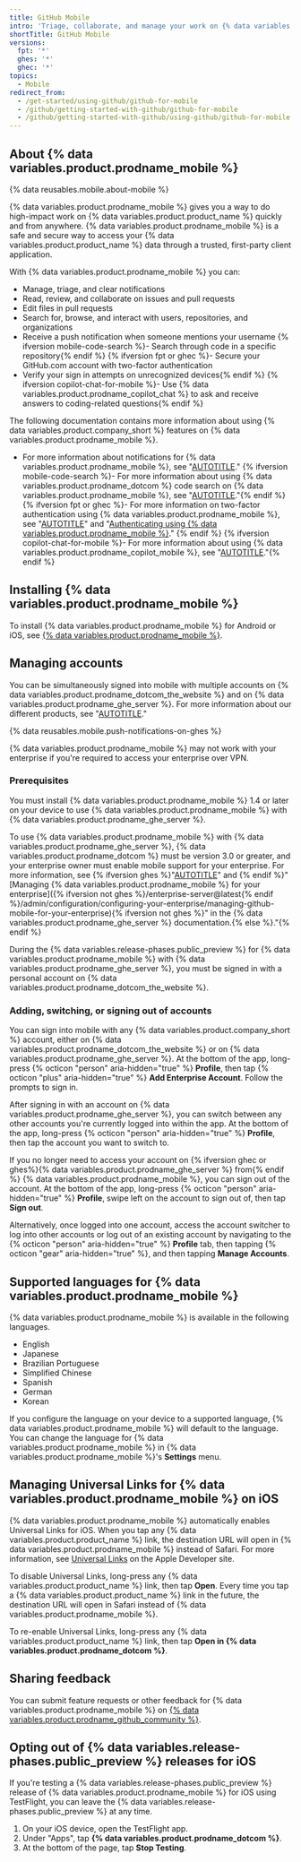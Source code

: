 ```yaml
---
title: GitHub Mobile
intro: 'Triage, collaborate, and manage your work on {% data variables.product.product_name %} from your mobile device.'
shortTitle: GitHub Mobile
versions:
  fpt: '*'
  ghes: '*'
  ghec: '*'
topics:
  - Mobile
redirect_from:
  - /get-started/using-github/github-for-mobile
  - /github/getting-started-with-github/github-for-mobile
  - /github/getting-started-with-github/using-github/github-for-mobile
---
```


## About {% data variables.product.prodname_mobile %}

{% data reusables.mobile.about-mobile %}

{% data variables.product.prodname_mobile %} gives you a way to do high-impact work on {% data variables.product.product_name %} quickly and from anywhere. {% data variables.product.prodname_mobile %} is a safe and secure way to access your {% data variables.product.product_name %} data through a trusted, first-party client application.

With {% data variables.product.prodname_mobile %} you can:

* Manage, triage, and clear notifications
* Read, review, and collaborate on issues and pull requests
* Edit files in pull requests
* Search for, browse, and interact with users, repositories, and organizations
* Receive a push notification when someone mentions your username
{% ifversion mobile-code-search %}- Search through code in a specific repository{% endif %}
{% ifversion fpt or ghec %}- Secure your GitHub.com account with two-factor authentication
* Verify your sign in attempts on unrecognized devices{% endif %}
{% ifversion copilot-chat-for-mobile %}- Use {% data variables.product.prodname_copilot_chat %} to ask and receive answers to coding-related questions{% endif %}

The following documentation contains more information about using {% data variables.product.company_short %} features on {% data variables.product.prodname_mobile %}.

* For more information about notifications for {% data variables.product.prodname_mobile %}, see "[AUTOTITLE](/account-and-profile/managing-subscriptions-and-notifications-on-github/setting-up-notifications/configuring-notifications#enabling-push-notifications-with-github-mobile)."
{% ifversion mobile-code-search %}- For more information about using {% data variables.product.prodname_dotcom %} code search on {% data variables.product.prodname_mobile %}, see "[AUTOTITLE](/search-github/github-code-search/using-github-code-search#using-github-code-search-on-github-mobile)."{% endif %}
{% ifversion fpt or ghec %}- For more information on two-factor authentication using {% data variables.product.prodname_mobile %}, see "[AUTOTITLE](/authentication/securing-your-account-with-two-factor-authentication-2fa/configuring-two-factor-authentication#configuring-two-factor-authentication-using-github-mobile)" and "[Authenticating using {% data variables.product.prodname_mobile %}](/authentication/securing-your-account-with-two-factor-authentication-2fa/accessing-github-using-two-factor-authentication#verifying-with-github-mobile)." {% endif %}
{% ifversion copilot-chat-for-mobile %}- For more information about using {% data variables.product.prodname_copilot_mobile %}, see "[AUTOTITLE](/copilot/github-copilot-chat/copilot-chat-in-github-mobile/using-github-copilot-chat-in-github-mobile)."{% endif %}

## Installing {% data variables.product.prodname_mobile %}

To install {% data variables.product.prodname_mobile %} for Android or iOS, see [{% data variables.product.prodname_mobile %}](https://github.com/mobile).

## Managing accounts

You can be simultaneously signed into mobile with multiple accounts on {% data variables.product.prodname_dotcom_the_website %} and on {% data variables.product.prodname_ghe_server %}. For more information about our different products, see "[AUTOTITLE](/get-started/learning-about-github/githubs-plans)."

{% data reusables.mobile.push-notifications-on-ghes %}

{% data variables.product.prodname_mobile %} may not work with your enterprise if you're required to access your enterprise over VPN.

### Prerequisites

You must install {% data variables.product.prodname_mobile %} 1.4 or later on your device to use {% data variables.product.prodname_mobile %} with {% data variables.product.prodname_ghe_server %}.

To use {% data variables.product.prodname_mobile %} with {% data variables.product.prodname_ghe_server %}, {% data variables.product.prodname_dotcom %} must be version 3.0 or greater, and your enterprise owner must enable mobile support for your enterprise. For more information, see {% ifversion ghes %}"[AUTOTITLE](/admin/release-notes)" and {% endif %}"[Managing {% data variables.product.prodname_mobile %} for your enterprise]({% ifversion not ghes %}/enterprise-server@latest{% endif %}/admin/configuration/configuring-your-enterprise/managing-github-mobile-for-your-enterprise){% ifversion not ghes %}" in the {% data variables.product.prodname_ghe_server %} documentation.{% else %}."{% endif %}

During the {% data variables.release-phases.public_preview %} for {% data variables.product.prodname_mobile %} with {% data variables.product.prodname_ghe_server %}, you must be signed in with a personal account on {% data variables.product.prodname_dotcom_the_website %}.

### Adding, switching, or signing out of accounts

You can sign into mobile with any {% data variables.product.company_short %} account, either on {% data variables.product.prodname_dotcom_the_website %} or on {% data variables.product.prodname_ghe_server %}. At the bottom of the app, long-press {% octicon "person" aria-hidden="true" %} **Profile**, then tap {% octicon "plus" aria-hidden="true" %} **Add Enterprise Account**. Follow the prompts to sign in.

After signing in with an account on {% data variables.product.prodname_ghe_server %}, you can switch between any other accounts you're currently logged into within the app. At the bottom of the app, long-press {% octicon "person" aria-hidden="true" %} **Profile**, then tap the account you want to switch to.

If you no longer need to access your account on {% ifversion ghec or ghes%}{% data variables.product.prodname_ghe_server %} from{% endif %} {% data variables.product.prodname_mobile %}, you can sign out of the account. At the bottom of the app, long-press {% octicon "person" aria-hidden="true" %} **Profile**, swipe left on the account to sign out of, then tap **Sign out**.

Alternatively, once logged into one account, access the account switcher to log into other accounts or log out of an existing account by navigating to the {% octicon "person" aria-hidden="true" %} **Profile** tab, then tapping {% octicon "gear" aria-hidden="true" %}, and then tapping **Manage Accounts**.

## Supported languages for {% data variables.product.prodname_mobile %}

{% data variables.product.prodname_mobile %} is available in the following languages.

* English
* Japanese
* Brazilian Portuguese
* Simplified Chinese
* Spanish
* German
* Korean

If you configure the language on your device to a supported language, {% data variables.product.prodname_mobile %} will default to the language. You can change the language for {% data variables.product.prodname_mobile %} in {% data variables.product.prodname_mobile %}'s **Settings** menu.

## Managing Universal Links for {% data variables.product.prodname_mobile %} on iOS

{% data variables.product.prodname_mobile %} automatically enables Universal Links for iOS. When you tap any {% data variables.product.product_name %} link, the destination URL will open in {% data variables.product.prodname_mobile %} instead of Safari. For more information, see [Universal Links](https://developer.apple.com/ios/universal-links/) on the Apple Developer site.

To disable Universal Links, long-press any {% data variables.product.product_name %} link, then tap **Open**. Every time you tap a {% data variables.product.product_name %} link in the future, the destination URL will open in Safari instead of {% data variables.product.prodname_mobile %}.

To re-enable Universal Links, long-press any {% data variables.product.product_name %} link, then tap **Open in {% data variables.product.prodname_dotcom %}**.

## Sharing feedback

You can submit feature requests or other feedback for {% data variables.product.prodname_mobile %} on [{% data variables.product.prodname_github_community %}](https://github.com/orgs/community/discussions/categories/mobile).

## Opting out of {% data variables.release-phases.public_preview %} releases for iOS

If you're testing a {% data variables.release-phases.public_preview %} release of {% data variables.product.prodname_mobile %} for iOS using TestFlight, you can leave the {% data variables.release-phases.public_preview %} at any time.

1. On your iOS device, open the TestFlight app.
1. Under "Apps", tap **{% data variables.product.prodname_dotcom %}**.
1. At the bottom of the page, tap **Stop Testing**.
